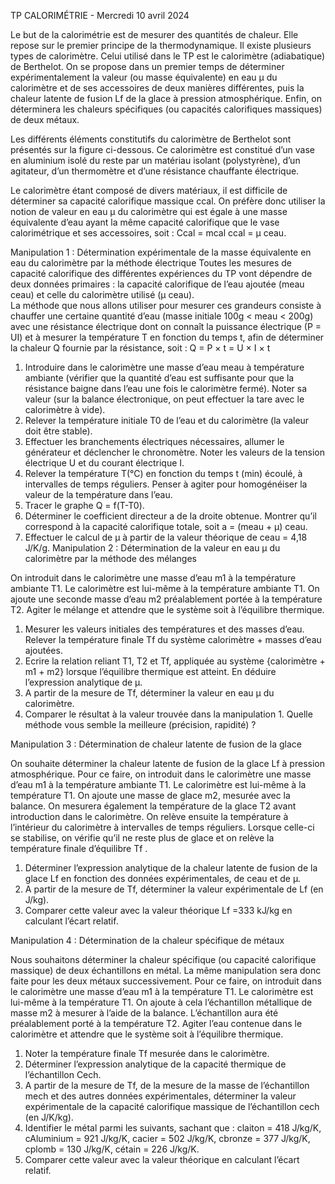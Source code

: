  
TP CALORIMÉTRIE - Mercredi 10 avril 2024 
 
 
 
 
 
Le but de la calorimétrie est de mesurer des quantités de chaleur. Elle repose sur le 
premier principe de la thermodynamique. Il existe plusieurs types de calorimètre. Celui utilisé 
dans le TP est le calorimètre (adiabatique) de Berthelot. On se propose dans un premier temps 
de déterminer expérimentalement la valeur (ou masse équivalente) en eau µ du calorimètre et 
de ses accessoires de deux manières différentes, puis la chaleur latente de fusion Lf  de la glace 
à pression atmosphérique. Enfin, on déterminera les chaleurs spécifiques (ou capacités 
calorifiques massiques) de deux métaux.  
 
 
Les différents éléments constitutifs du calorimètre de Berthelot sont présentés sur la 
figure ci-dessous. Ce calorimètre est constitué d’un vase en aluminium isolé du reste par un 
matériau isolant (polystyrène), d’un agitateur, d’un thermomètre et d’une résistance chauffante 
électrique. 
 
 
 
Le calorimètre étant composé de divers matériaux, il est difficile de déterminer sa capacité 
calorifique massique ccal. On préfère donc utiliser la notion de valeur en eau μ du calorimètre 
qui est égale à une masse équivalente d’eau ayant la même capacité calorifique que le vase 
calorimétrique et ses accessoires, soit : Ccal = mcal ccal = μ ceau. 
 
Manipulation 1 : Détermination expérimentale de la masse équivalente en 
eau du calorimètre par la méthode électrique 
Toutes les mesures de capacité calorifique des différentes expériences du TP vont 
dépendre de deux données primaires : la capacité calorifique de l’eau ajoutée (meau ceau) et 
celle du calorimètre utilisé (μ ceau).  
La méthode que nous allons utiliser pour mesurer ces grandeurs consiste à chauffer une 
certaine quantité d’eau (masse initiale 100g < meau < 200g) avec une résistance électrique dont 
on connaît la puissance électrique (P = UI) et à mesurer la température T en fonction du temps 
t, afin de déterminer la chaleur Q fournie par la résistance, soit : 
Q = P × t = U × I × t 
 
1) Introduire dans le calorimètre une masse d’eau meau à température ambiante (vérifier 
que la quantité d’eau est suffisante pour que la résistance baigne dans l’eau une fois le 
calorimètre fermé). Noter sa valeur (sur la balance électronique, on peut effectuer la tare 
avec le calorimètre à vide).  
2) Relever la température initiale T0 de l’eau et du calorimètre (la valeur doit être stable). 
3) Effectuer les branchements électriques nécessaires, allumer le générateur et déclencher 
le chronomètre. Noter les valeurs de la tension électrique U et du courant électrique I. 
4) Relever la température T(°C) en fonction du temps t (min) écoulé, à intervalles de temps 
réguliers. Penser à agiter pour homogénéiser la valeur de la température dans l’eau. 
5) Tracer le graphe Q = f(T-T0). 
6) Déterminer le coefficient directeur a de la droite obtenue. Montrer qu’il correspond à la 
capacité calorifique totale, soit a = (meau + μ) ceau. 
7) Effectuer le calcul de μ à partir de la valeur théorique de ceau = 4,18 J/K/g. 
Manipulation 2 : Détermination de la valeur en eau µ du calorimètre par la 
méthode des mélanges 
 
On introduit dans le calorimètre une masse d’eau m1 à la température ambiante T1. Le 
calorimètre est lui-même à la température ambiante T1. On ajoute une seconde masse d’eau m2 
préalablement portée à la température T2. Agiter le mélange et attendre que le système soit à 
l’équilibre thermique.  
 
1) Mesurer les valeurs initiales des températures et des masses d’eau. Relever la 
température finale Tf du système calorimètre + masses d’eau ajoutées.  
2) Ecrire la relation reliant T1, T2 et Tf, appliquée au système {calorimètre + m1 + m2} 
lorsque l’équilibre thermique est atteint. En déduire l’expression analytique de µ.  
3) A partir de la mesure de Tf, déterminer la valeur en eau µ du calorimètre.  
4) Comparer le résultat à la valeur trouvée dans la manipulation 1. Quelle méthode vous 
semble la meilleure (précision, rapidité) ? 
 
 
 
Manipulation 3 : Détermination de chaleur latente de fusion de la glace 
 
On souhaite déterminer la chaleur latente de fusion de la glace Lf à pression atmosphérique. 
Pour ce faire, on introduit dans le calorimètre une masse d’eau m1 à la température ambiante 
T1. Le calorimètre est lui-même à la température T1. On ajoute une masse de glace m2, mesurée 
avec la balance. On mesurera également la température de la glace T2 avant introduction dans 
le calorimètre. On relève ensuite la température à l’intérieur du calorimètre à intervalles de 
temps réguliers. Lorsque celle-ci se stabilise, on vérifie qu’il ne reste plus de glace et on relève 
la température finale d’équilibre Tf .  
 
1) Déterminer l’expression analytique de la chaleur latente de fusion de la glace Lf en 
fonction des données expérimentales, de ceau et de μ.  
2) A partir de la mesure de Tf, déterminer la valeur expérimentale de Lf (en J/kg).  
3) Comparer cette valeur avec la valeur théorique Lf =333 kJ/kg en calculant l’écart relatif. 
 
 
 
Manipulation 4 : Détermination de la chaleur spécifique de métaux 
 
Nous souhaitons déterminer la chaleur spécifique (ou capacité calorifique massique) de deux 
échantillons en métal. La même manipulation sera donc faite pour les deux métaux 
successivement. Pour ce faire, on introduit dans le calorimètre une masse d’eau m1 à la 
température T1. Le calorimètre est lui-même à la température T1. On ajoute à cela l’échantillon 
métallique de masse m2 à mesurer à l’aide de la balance. L’échantillon aura été préalablement 
porté à la température T2. Agiter l’eau contenue dans le calorimètre et attendre que le système 
soit à l’équilibre thermique.  
 
1) Noter la température finale Tf mesurée dans le calorimètre.  
2) Déterminer l’expression analytique de la capacité thermique de l’échantillon Cech.  
3) A partir de la mesure de Tf, de la mesure de la masse de l’échantillon mech et des autres 
données expérimentales, déterminer la valeur expérimentale de la capacité calorifique 
massique de l’échantillon cech (en J/K/kg).  
4) Identifier le métal parmi les suivants, sachant que : claiton = 418 J/kg/K, 
cAluminium  = 921 J/kg/K, cacier = 502 J/kg/K, cbronze = 377 J/kg/K, cplomb = 130 J/kg/K, 
cétain = 226 J/kg/K. 
5) Comparer cette valeur avec la valeur théorique en calculant l’écart relatif.  
